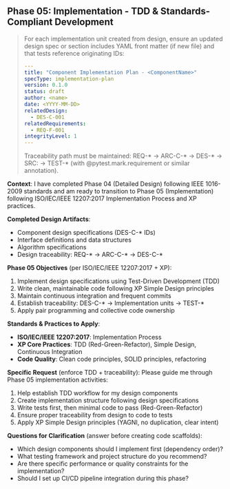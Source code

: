 ## Phase 05: Implementation - TDD & Standards-Compliant Development

> For each implementation unit created from design, ensure an updated design spec or section includes YAML front matter (if new file) and that tests reference originating IDs:
> ```yaml
> ---
> title: "Component Implementation Plan - <ComponentName>"
> specType: implementation-plan
> version: 0.1.0
> status: draft
> author: <name>
> date: <YYYY-MM-DD>
> relatedDesign:
>   - DES-C-001
> relatedRequirements:
>   - REQ-F-001
> integrityLevel: 1
> ---
> ```
> Traceability path must be maintained: REQ-* → ARC-C-* → DES-* → SRC:<path> → TEST-* (with @pytest.mark.requirement or similar annotation).

**Context**: I have completed Phase 04 (Detailed Design) following IEEE 1016-2009 standards and am ready to transition to Phase 05 (Implementation) following ISO/IEC/IEEE 12207:2017 Implementation Process and XP practices.

**Completed Design Artifacts**:
- Component design specifications (DES-C-* IDs)
- Interface definitions and data structures
- Algorithm specifications
- Design traceability: REQ-* → ARC-C-* → DES-C-*

**Phase 05 Objectives** (per ISO/IEC/IEEE 12207:2017 + XP):
1. Implement design specifications using Test-Driven Development (TDD)
2. Write clean, maintainable code following XP Simple Design principles
3. Maintain continuous integration and frequent commits
4. Establish traceability: DES-C-* → Implementation units → TEST-*
5. Apply pair programming and collective code ownership

**Standards & Practices to Apply**:
- **ISO/IEC/IEEE 12207:2017**: Implementation Process
- **XP Core Practices**: TDD (Red-Green-Refactor), Simple Design, Continuous Integration
- **Code Quality**: Clean code principles, SOLID principles, refactoring

**Specific Request** (enforce TDD + traceability):
Please guide me through Phase 05 implementation activities:
1. Help establish TDD workflow for my design components
2. Create implementation structure following design specifications
3. Write tests first, then minimal code to pass (Red-Green-Refactor)
4. Ensure proper traceability from design to code to tests
5. Apply XP Simple Design principles (YAGNI, no duplication, clear intent)

**Questions for Clarification** (answer before creating code scaffolds):
- Which design components should I implement first (dependency order)?
- What testing framework and project structure do you recommend?
- Are there specific performance or quality constraints for the implementation?
- Should I set up CI/CD pipeline integration during this phase?